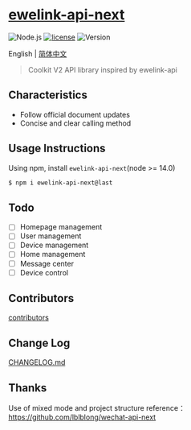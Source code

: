 # [ewelink-api-next](https://github.com/coolkit-carl/ewelink-api-next)

![Node.js](https://img.shields.io/badge/Node.js-17.8.0-pewter.svg?logo=Node.js&link=https://nodejs.org/cn)
[![license](https://img.shields.io/badge/license-MIT-blue.svg)](https://github.com/yanhaijing/jslib-base/blob/master/LICENSE)
![Version](https://img.shields.io/badge/Version-1.0.0-orange.svg?logo=SemVer&link=https://nodejs.org/cn)

English | [简体中文](doc/README.zh-CN.md)

> Coolkit V2 API library inspired by ewelink-api

## Characteristics

- Follow official document updates
- Concise and clear calling method

## Usage Instructions

Using npm, install `ewelink-api-next`(node >= 14.0)

```bash
$ npm i ewelink-api-next@last
```

## Todo

- [ ] Homepage management
- [ ] User management
- [ ] Device management
- [ ] Home management
- [ ] Message center
- [ ] Device control

## Contributors

[contributors](https://github.com/yanhaijing/jslib-base/graphs/contributors)

## Change Log
[CHANGELOG.md](doc/CHANGELOG.md)

## Thanks

Use of mixed mode and project structure reference：https://github.com/lblblong/wechat-api-next